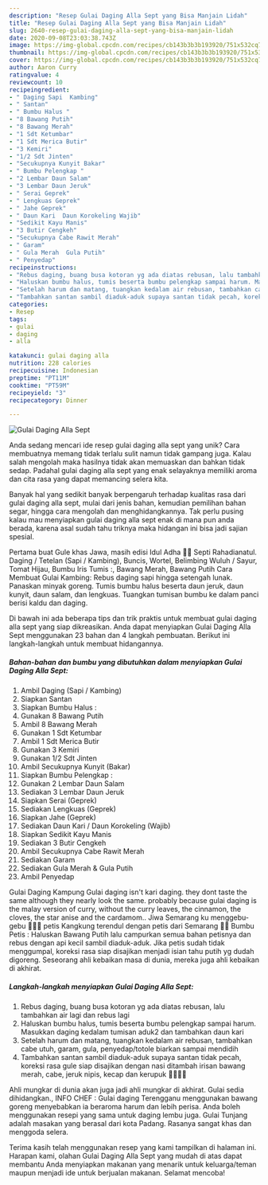 ```yaml
---
description: "Resep Gulai Daging Alla Sept yang Bisa Manjain Lidah"
title: "Resep Gulai Daging Alla Sept yang Bisa Manjain Lidah"
slug: 2640-resep-gulai-daging-alla-sept-yang-bisa-manjain-lidah
date: 2020-09-08T23:03:38.743Z
image: https://img-global.cpcdn.com/recipes/cb143b3b3b193920/751x532cq70/gulai-daging-alla-sept-foto-resep-utama.jpg
thumbnail: https://img-global.cpcdn.com/recipes/cb143b3b3b193920/751x532cq70/gulai-daging-alla-sept-foto-resep-utama.jpg
cover: https://img-global.cpcdn.com/recipes/cb143b3b3b193920/751x532cq70/gulai-daging-alla-sept-foto-resep-utama.jpg
author: Aaron Curry
ratingvalue: 4
reviewcount: 10
recipeingredient:
- " Daging Sapi  Kambing"
- " Santan"
- " Bumbu Halus "
- "8 Bawang Putih"
- "8 Bawang Merah"
- "1 Sdt Ketumbar"
- "1 Sdt Merica Butir"
- "3 Kemiri"
- "1/2 Sdt Jinten"
- "Secukupnya Kunyit Bakar"
- " Bumbu Pelengkap "
- "2 Lembar Daun Salam"
- "3 Lembar Daun Jeruk"
- " Serai Geprek"
- " Lengkuas Geprek"
- " Jahe Geprek"
- " Daun Kari  Daun Korokeling Wajib"
- "Sedikit Kayu Manis"
- "3 Butir Cengkeh"
- "Secukupnya Cabe Rawit Merah"
- " Garam"
- " Gula Merah  Gula Putih"
- " Penyedap"
recipeinstructions:
- "Rebus daging, buang busa kotoran yg ada diatas rebusan, lalu tambahkan air lagi dan rebus lagi"
- "Haluskan bumbu halus, tumis beserta bumbu pelengkap sampai harum. Masukkan daging kedalam tumisan aduk2 dan tambahkan daun kari"
- "Setelah harum dan matang, tuangkan kedalam air rebusan, tambahkan cabe utuh, garam, gula, penyedap/totole biarkan sampai mendidih"
- "Tambahkan santan sambil diaduk-aduk supaya santan tidak pecah, koreksi rasa gule siap disajikan dengan nasi ditambah irisan bawang merah, cabe, jeruk nipis, kecap dan kerupuk 🤣🤣🤣🤣"
categories:
- Resep
tags:
- gulai
- daging
- alla

katakunci: gulai daging alla 
nutrition: 228 calories
recipecuisine: Indonesian
preptime: "PT11M"
cooktime: "PT59M"
recipeyield: "3"
recipecategory: Dinner

---
```



![Gulai Daging Alla Sept](https://img-global.cpcdn.com/recipes/cb143b3b3b193920/751x532cq70/gulai-daging-alla-sept-foto-resep-utama.jpg)

Anda sedang mencari ide resep gulai daging alla sept yang unik? Cara membuatnya memang tidak terlalu sulit namun tidak gampang juga. Kalau salah mengolah maka hasilnya tidak akan memuaskan dan bahkan tidak sedap. Padahal gulai daging alla sept yang enak selayaknya memiliki aroma dan cita rasa yang dapat memancing selera kita.

Banyak hal yang sedikit banyak berpengaruh terhadap kualitas rasa dari gulai daging alla sept, mulai dari jenis bahan, kemudian pemilihan bahan segar, hingga cara mengolah dan menghidangkannya. Tak perlu pusing kalau mau menyiapkan gulai daging alla sept enak di mana pun anda berada, karena asal sudah tahu triknya maka hidangan ini bisa jadi sajian spesial.

Pertama buat Gule khas Jawa, masih edisi Idul Adha 🐂🐑 Septi Rahadianatul. Daging / Tetelan (Sapi / Kambing), Buncis, Wortel, Belimbing Wuluh / Sayur, Tomat Hijau, Bumbu Iris Tumis :, Bawang Merah, Bawang Putih Cara Membuat Gulai Kambing:⁣ Rebus daging sapi hingga setengah lunak.⁣ Panaskan minyak goreng. Tumis bumbu halus beserta daun jeruk, daun kunyit, daun salam, dan lengkuas.⁣ Tuangkan tumisan bumbu ke dalam panci berisi kaldu dan daging.


Di bawah ini ada beberapa tips dan trik praktis untuk membuat gulai daging alla sept yang siap dikreasikan. Anda dapat menyiapkan Gulai Daging Alla Sept menggunakan 23 bahan dan 4 langkah pembuatan. Berikut ini langkah-langkah untuk membuat hidangannya.

<!--inarticleads1-->

##### Bahan-bahan dan bumbu yang dibutuhkan dalam menyiapkan Gulai Daging Alla Sept:

1. Ambil  Daging (Sapi / Kambing)
1. Siapkan  Santan
1. Siapkan  Bumbu Halus :
1. Gunakan 8 Bawang Putih
1. Ambil 8 Bawang Merah
1. Gunakan 1 Sdt Ketumbar
1. Ambil 1 Sdt Merica Butir
1. Gunakan 3 Kemiri
1. Gunakan 1/2 Sdt Jinten
1. Ambil Secukupnya Kunyit (Bakar)
1. Siapkan  Bumbu Pelengkap :
1. Gunakan 2 Lembar Daun Salam
1. Sediakan 3 Lembar Daun Jeruk
1. Siapkan  Serai (Geprek)
1. Sediakan  Lengkuas (Geprek)
1. Siapkan  Jahe (Geprek)
1. Sediakan  Daun Kari / Daun Korokeling (Wajib)
1. Siapkan Sedikit Kayu Manis
1. Sediakan 3 Butir Cengkeh
1. Ambil Secukupnya Cabe Rawit Merah
1. Sediakan  Garam
1. Sediakan  Gula Merah &amp; Gula Putih
1. Ambil  Penyedap


Gulai Daging Kampung Gulai daging isn&#39;t kari daging. they dont taste the same although they nearly look the same. probably because gulai daging is the malay version of curry, without the curry leaves, the cinnamon, the cloves, the star anise and the cardamom.. Jiwa Semarang ku menggebu-gebu 🤣🤣🤣 petis Kangkung terendul dengan petis dari Semarang 🤣🤣 Bumbu Petis : Haluskan Bawang Putih lalu campurkan semua bahan petisnya dan rebus dengan api kecil sambil diaduk-aduk. Jika petis sudah tidak menggumpal, koreksi rasa siap disajikan menjadi isian tahu putih yg dudah digoreng. Seseorang ahli kebaikan masa di dunia, mereka juga ahli kebaikan di akhirat. 

<!--inarticleads2-->

##### Langkah-langkah menyiapkan Gulai Daging Alla Sept:

1. Rebus daging, buang busa kotoran yg ada diatas rebusan, lalu tambahkan air lagi dan rebus lagi
1. Haluskan bumbu halus, tumis beserta bumbu pelengkap sampai harum. Masukkan daging kedalam tumisan aduk2 dan tambahkan daun kari
1. Setelah harum dan matang, tuangkan kedalam air rebusan, tambahkan cabe utuh, garam, gula, penyedap/totole biarkan sampai mendidih
1. Tambahkan santan sambil diaduk-aduk supaya santan tidak pecah, koreksi rasa gule siap disajikan dengan nasi ditambah irisan bawang merah, cabe, jeruk nipis, kecap dan kerupuk 🤣🤣🤣🤣


Ahli mungkar di dunia akan juga jadi ahli mungkar di akhirat. Gulai sedia dihidangkan., INFO CHEF : Gulai daging Terengganu menggunakan bawang goreng menyebabkan ia beraroma harum dan lebih perisa. Anda boleh menggunakan resepi yang sama untuk daging lembu juga. Gulai Tunjang adalah masakan yang berasal dari kota Padang. Rasanya sangat khas dan menggoda selera. 

Terima kasih telah menggunakan resep yang kami tampilkan di halaman ini. Harapan kami, olahan Gulai Daging Alla Sept yang mudah di atas dapat membantu Anda menyiapkan makanan yang menarik untuk keluarga/teman maupun menjadi ide untuk berjualan makanan. Selamat mencoba!
